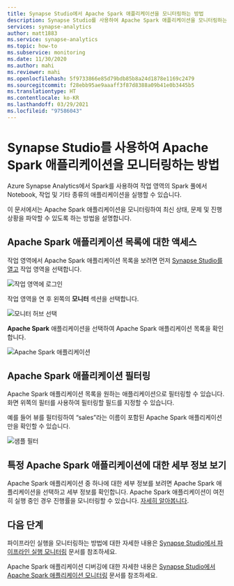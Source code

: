 ```yaml
---
title: Synapse Studio에서 Apache Spark 애플리케이션을 모니터링하는 방법
description: Synapse Studio를 사용하여 Apache Spark 애플리케이션을 모니터링하는 방법을 알아봅니다.
services: synapse-analytics
author: matt1883
ms.service: synapse-analytics
ms.topic: how-to
ms.subservice: monitoring
ms.date: 11/30/2020
ms.author: mahi
ms.reviewer: mahi
ms.openlocfilehash: 5f9733866e85d79bdb85b8a24d1878e1169c2479
ms.sourcegitcommit: f28ebb95ae9aaaff3f87d8388a09b41e0b3445b5
ms.translationtype: HT
ms.contentlocale: ko-KR
ms.lasthandoff: 03/29/2021
ms.locfileid: "97586043"
---
```

# <a name="how-to-use-synapse-studio-to-monitor-your-apache-spark-applications"></a>Synapse Studio를 사용하여 Apache Spark 애플리케이션을 모니터링하는 방법

Azure Synapse Analytics에서 Spark를 사용하여 작업 영역의 Spark 풀에서 Notebook, 작업 및 기타 종류의 애플리케이션을 실행할 수 있습니다.

이 문서에서는 Apache Spark 애플리케이션을 모니터링하여 최신 상태, 문제 및 진행 상황을 파악할 수 있도록 하는 방법을 설명합니다.

## <a name="access-apache-spark-applications-list"></a>Apache Spark 애플리케이션 목록에 대한 액세스

작업 영역에서 Apache Spark 애플리케이션 목록을 보려면 먼저 [Synapse Studio를 열고](https://web.azuresynapse.net/) 작업 영역을 선택합니다.

![작업 영역에 로그인](./media/common/login-workspace.png)

작업 영역을 연 후 왼쪽의 **모니터** 섹션을 선택합니다.

![모니터 허브 선택](./media/common/left-nav.png)

**Apache Spark** 애플리케이션을 선택하여 Apache Spark 애플리케이션 목록을 확인합니다.

 ![Apache Spark 애플리케이션](./media/how-to-monitor-spark-applications/monitor-hub-nav-spark-applications.png)

## <a name="filter-your-apache-spark-applications"></a>Apache Spark 애플리케이션 필터링

Apache Spark 애플리케이션 목록을 원하는 애플리케이션으로 필터링할 수 있습니다. 화면 위쪽의 필터를 사용하여 필터링할 필드를 지정할 수 있습니다.

예를 들어 뷰를 필터링하여 “sales”라는 이름이 포함된 Apache Spark 애플리케이션만을 확인할 수 있습니다.

![샘플 필터](./media/how-to-monitor-spark-applications/filter-example.png)

## <a name="view-details-about-a-specific-apache-spark-application"></a>특정 Apache Spark 애플리케이션에 대한 세부 정보 보기

Apache Spark 애플리케이션 중 하나에 대한 세부 정보를 보려면 Apache Spark 애플리케이션을 선택하고 세부 정보를 확인합니다. Apache Spark 애플리케이션이 여전히 실행 중인 경우 진행률을 모니터링할 수 있습니다. [자세히 알아봅니다](apache-spark-applications.md).

## <a name="next-steps"></a>다음 단계

파이프라인 실행을 모니터링하는 방법에 대한 자세한 내용은 [Synapse Studio에서 파이프라인 실행 모니터링](how-to-monitor-pipeline-runs.md) 문서를 참조하세요. 

Apache Spark 애플리케이션 디버깅에 대한 자세한 내용은 [Synapse Studio에서 Apache Spark 애플리케이션 모니터링](apache-spark-applications.md) 문서를 참조하세요.